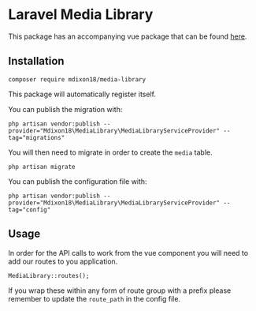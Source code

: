 # Laravel Media Library

This package has an accompanying vue package that can be found [here](https://github.com/mdixon18/vue-medialibrary).

## Installation
```
composer require mdixon18/media-library
```

This package will automatically register itself.

You can publish the migration with:
```
php artisan vendor:publish --provider="Mdixon18\MediaLibrary\MediaLibraryServiceProvider" --tag="migrations"
```

You will then need to migrate in order to create the ```media``` table.
```
php artisan migrate
```

You can publish the configuration file with:
```
php artisan vendor:publish --provider="Mdixon18\MediaLibrary\MediaLibraryServiceProvider" --tag="config"
```

## Usage
In order for the API calls to work from the vue component you will need to add our routes to you application.
```
MediaLibrary::routes();
```

If you wrap these within any form of route group with a prefix please remember to update the ```route_path``` in the config file.
